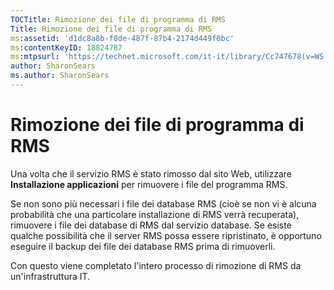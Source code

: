 ```yaml
---
TOCTitle: Rimozione dei file di programma di RMS
Title: Rimozione dei file di programma di RMS
ms:assetid: 'd1dc8a8b-f8de-487f-87b4-2174d449f0bc'
ms:contentKeyID: 18824787
ms:mtpsurl: 'https://technet.microsoft.com/it-it/library/Cc747678(v=WS.10)'
author: SharonSears
ms.author: SharonSears
---
```


Rimozione dei file di programma di RMS
======================================

Una volta che il servizio RMS è stato rimosso dal sito Web, utilizzare **Installazione applicazioni** per rimuovere i file del programma RMS.

Se non sono più necessari i file dei database RMS (cioè se non vi è alcuna probabilità che una particolare installazione di RMS verrà recuperata), rimuovere i file dei database di RMS dal servizio database. Se esiste qualche possibilità che il server RMS possa essere ripristinato, è opportuno eseguire il backup dei file dei database RMS prima di rimuoverli.

Con questo viene completato l'intero processo di rimozione di RMS da un'infrastruttura IT.
